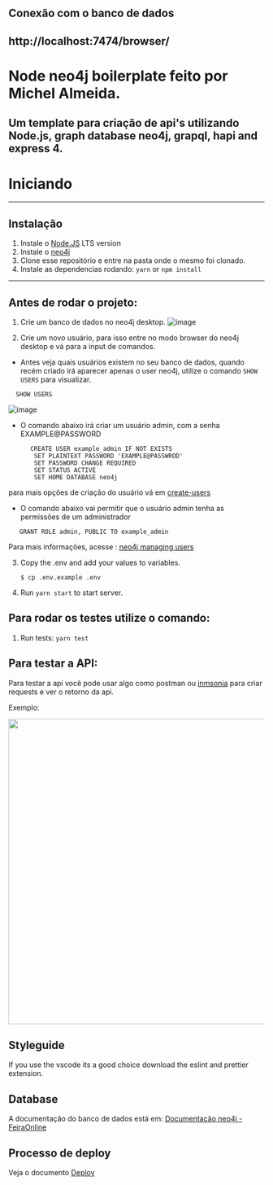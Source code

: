 ## Conexão com o banco de dados

http://localhost:7474/browser/
---

# Node neo4j boilerplate feito por Michel Almeida.

Um template para criação de api's utilizando Node.js, graph database neo4j, grapql, hapi and express 4.
---

# Iniciando
---
## Instalação

1. Instale o [Node.JS](https://nodejs.org/en/) LTS version
2. Instale o [neo4j](https://neo4j.com/download/)
3. Clone esse repositório e entre na pasta onde o mesmo foi clonado.
4. Instale as dependencias rodando: `yarn` or `npm install`

--- 

## Antes de rodar o projeto:


1. Crie um banco de dados no neo4j desktop.
![image](https://user-images.githubusercontent.com/37683337/152645762-4fa8c827-ca16-48ec-8584-97c6aec1fdea.png)


2. Crie um novo usuário, para isso entre no modo browser do neo4j desktop e vá para a input de comandos. 

 - Antes veja quais usuários existem no seu banco de dados, quando recém criado irá aparecer apenas o user neo4j, utilize o comando `SHOW USERS` para visualizar.

```cypher 
  SHOW USERS
```
![image](https://user-images.githubusercontent.com/37683337/152645892-ddf695af-3556-4568-bd6a-eaca539ef5bc.png)


- O comando abaixo irá criar um usuário admin, com a senha EXAMPLE@PASSWORD

```cypher
      CREATE USER example_admin IF NOT EXISTS
       SET PLAINTEXT PASSWORD 'EXAMPLE@PASSWROD'
       SET PASSWORD CHANGE REQUIRED
       SET STATUS ACTIVE
       SET HOME DATABASE neo4j 
```

para mais opções de criação do usuário vá em [create-users](https://neo4j.com/docs/cypher-manual/current/access-control/manage-users/#:~:text=in%20Listing%20privileges.-,4.%20Creating%20users,-Users%20can%20be)


- O comando abaixo vai permitir que o usuário admin tenha as permissões de um administrador

```cypher
   GRANT ROLE admin, PUBLIC TO example_admin
```


Para mais informações, acesse : [neo4j managing users](https://neo4j.com/docs/cypher-manual/current/access-control/manage-users/)



3. Copy the .env and add your values to variables.

   `$ cp .env.example .env`


4. Run `yarn start` to start server.

## Para rodar os testes utilize o comando:

1. Run tests: `yarn test`


## Para testar a API:

Para testar a api você pode usar algo como postman ou [inmsonia](https://insomnia.rest/download) para criar requests e ver o retorno da api.

Exemplo:  

<img src="https://i.ibb.co/Bfj8crN/Captura-de-Tela-2021-12-12-a-s-15-20-28.png" width="600">


## Styleguide

If you use the vscode its a good choice download the eslint and prettier extension.

## Database

A documentação do banco de dados está em: [Documentação neo4j - FeiraOnline](https://github.com/Michelalmeidasilva/api-neo4j-typescript-template/blob/feat/neo4j/doc-neo4j-pt.md)

## Processo de deploy 

Veja o documento  [Deploy](https://github.com/Michelalmeidasilva/api-neo4j-typescript-template/blob/master/deploy-instructions.md)

